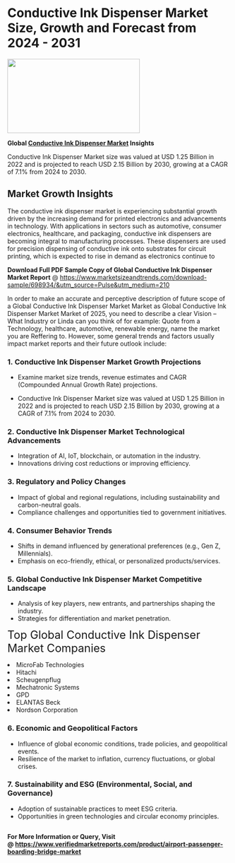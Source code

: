 <H1>Conductive Ink Dispenser Market Size, Growth and Forecast from 2024 - 2031</H1><img class="aligncenter size-medium wp-image-584254" src="https://thirdeyenews.in/wp-content/uploads/2024/09/Global-Market-Research-300x168.jpeg" alt="" width="300" height="168" /><p><strong>Global&nbsp;<a href="https://www.marketsizeandtrends.com/download-sample/698934/&amp;utm_source=Pulse&amp;utm_medium=210">Conductive Ink Dispenser Market</a> Insights</strong></p><p>Conductive Ink Dispenser Market size was valued at USD 1.25 Billion in 2022 and is projected to reach USD 2.15 Billion by 2030, growing at a CAGR of 7.1% from 2024 to 2030.</p><p><h2>Market Growth Insights</h2> <p>The conductive ink dispenser market is experiencing substantial growth driven by the increasing demand for printed electronics and advancements in technology. With applications in sectors such as automotive, consumer electronics, healthcare, and packaging, conductive ink dispensers are becoming integral to manufacturing processes. These dispensers are used for precision dispensing of conductive ink onto substrates for circuit printing, which is expected to rise in demand as electronics continue to </p><p><span class=""><strong>Download Full PDF Sample Copy of Global Conductive Ink Dispenser Market Report</strong> @ <a href="https://www.marketsizeandtrends.com/download-sample/698934/&amp;utm_source=Pulse&amp;utm_medium=210" target="_blank">https://www.marketsizeandtrends.com/download-sample/698934/&amp;utm_source=Pulse&amp;utm_medium=210</a></span></p><p>In order to make an accurate and perceptive description of future scope of a Global&nbsp;Conductive Ink Dispenser Market Market as Global&nbsp;Conductive Ink Dispenser Market Market of 2025, you need to describe a clear Vision &ndash; What Industry or Linda can you think of for example: Quote from a Technology, healthcare, automotive, renewable energy, name the market you are Reffering to. However, some general trends and factors usually impact market reports and their future outlook include:</p><h3>1.&nbsp;<strong>Conductive Ink Dispenser Market Growth Projections</strong></h3><ul><li>Examine market size trends, revenue estimates and CAGR (Compounded Annual Growth Rate) projections.</li><li><p>Conductive Ink Dispenser Market size was valued at USD 1.25 Billion in 2022 and is projected to reach USD 2.15 Billion by 2030, growing at a CAGR of 7.1% from 2024 to 2030.</p></li></ul><h3>2.&nbsp;<strong>Conductive Ink Dispenser Market Technological Advancements</strong></h3><ul><li>Integration of AI, IoT, blockchain, or automation in the industry.</li><li>Innovations driving cost reductions or improving efficiency.</li></ul><h3>3.&nbsp;<strong>Regulatory and Policy Changes</strong></h3><ul><li>Impact of global and regional regulations, including sustainability and carbon-neutral goals.</li><li>Compliance challenges and opportunities tied to government initiatives.</li></ul><h3>4.&nbsp;<strong>Consumer Behavior Trends</strong></h3><ul><li>Shifts in demand influenced by generational preferences (e.g., Gen Z, Millennials).</li><li>Emphasis on eco-friendly, ethical, or personalized products/services.</li></ul><h3>5.&nbsp;<strong>Global Conductive Ink Dispenser Market Competitive Landscape</strong></h3><ul><li>Analysis of key players, new entrants, and partnerships shaping the industry.</li><li>Strategies for differentiation and market penetration.</li></ul><p data-pm-slice="1 1 []"><span style="color: inherit; font-family: inherit; font-size: 25px;">Top Global Conductive Ink Dispenser Market Companies</span></p><div class="" data-test-id=""><p><li>MicroFab Technologies</li><li> Hitachi</li><li> Scheugenpflug</li><li> Mechatronic Systems</li><li> GPD</li><li> ELANTAS Beck</li><li> Nordson Corporation</li></p></div><h3>6.&nbsp;<strong>Economic and Geopolitical Factors</strong></h3><ul><li>Influence of global economic conditions, trade policies, and geopolitical events.</li><li>Resilience of the market to inflation, currency fluctuations, or global crises.</li></ul><h3>7.&nbsp;<strong>Sustainability and ESG (Environmental, Social, and Governance)</strong></h3><ul><li>Adoption of sustainable practices to meet ESG criteria.</li><li>Opportunities in green technologies and circular economy principles.</li></ul><h2><strong style="font-size: 14px;">For More Information or Query, Visit @&nbsp;</strong><a style="background-color: #ffffff; font-size: 14px;" href="https://www.marketsizeandtrends.com/report/conductive-ink-dispenser-market/" target="_blank">https://www.verifiedmarketreports.com/product/airport-passenger-boarding-bridge-market</a></h2>
